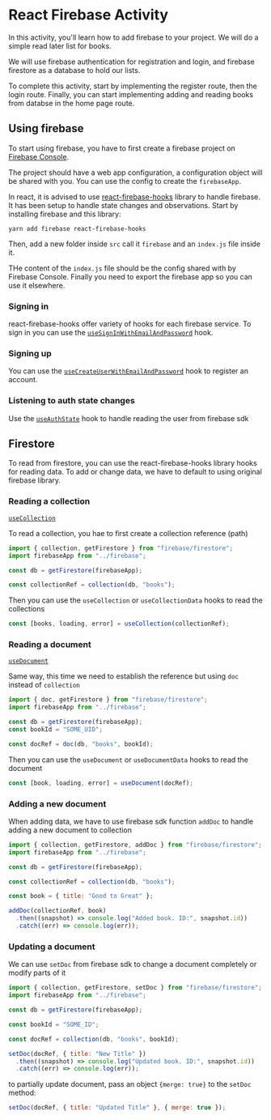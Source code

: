 # React Firebase Activity

In this activity, you'll learn how to add firebase to your project. We will do a simple read later list for books.

We will use firebase authentication for registration and login, and firebase firestore as a database to hold our lists.

To complete this activity, start by implementing the register route, then the login route. Finally, you can start implementing adding and reading books from databse in the home page route.

## Using firebase

To start using firebase, you have to first create a firebase project on [Firebase Console](https://console.firebase.google.com/).

The project should have a web app configuration, a configuration object will be shared with you. You can use the config to create the `firebaseApp`.

In react, it is advised to use [react-firebase-hooks](https://github.com/CSFrequency/react-firebase-hooks) library to handle firebase. It has been setup to handle state changes and observations. Start by installing firebase and this library:

```shell
yarn add firebase react-firebase-hooks
```

Then, add a new folder inside `src` call it `firebase` and an `index.js` file inside it.

THe content of the `index.js` file should be the config shared with by Firebase Console. Finally you need to export the firebase app so you can use it elsewhere.

### Signing in

react-firebase-hooks offer variety of hooks for each firebase service. To sign in you can use the [`useSignInWithEmailAndPassword`](https://github.com/CSFrequency/react-firebase-hooks/tree/master/auth#usesigninwithemailandpassword) hook.

### Signing up

You can use the [`useCreateUserWithEmailAndPassword`](https://github.com/CSFrequency/react-firebase-hooks/tree/master/auth#usecreateuserwithemailandpassword) hook to register an account.

### Listening to auth state changes

Use the [`useAuthState`](https://github.com/CSFrequency/react-firebase-hooks/tree/master/auth#useauthstate) hook to handle reading the user from firebase sdk

## Firestore

To read from firestore, you can use the react-firebase-hooks library hooks for reading data. To add or change data, we have to default to using original firebase library.

### Reading a collection

[`useCollection`](https://github.com/CSFrequency/react-firebase-hooks/tree/master/firestore#usecollection)

To read a collection, you hae to first create a collection reference (path)

```jsx
import { collection, getFirestore } from "firebase/firestore";
import firebaseApp from "../firebase";

const db = getFirestore(firebaseApp);

const collectionRef = collection(db, "books");
```

Then you can use the `useCollection` or `useCollectionData` hooks to read the collections

```jsx
const [books, loading, error] = useCollection(collectionRef);
```

### Reading a document

[`useDocument`](https://github.com/CSFrequency/react-firebase-hooks/tree/master/firestore#usedocument)

Same way, this time we need to establish the reference but using `doc` instead of `collection`

```jsx
import { doc, getFirestore } from "firebase/firestore";
import firebaseApp from "../firebase";

const db = getFirestore(firebaseApp);
const bookId = "SOME_UID";

const docRef = doc(db, "books", bookId);
```

Then you can use the `useDocument` or `useDocumentData` hooks to read the document

```jsx
const [book, loading, error] = useDocument(docRef);
```

### Adding a new document

When adding data, we have to use firebase sdk function `addDoc` to handle adding a new document to collection

```js
import { collection, getFirestore, addDoc } from "firebase/firestore";
import firebaseApp from "../firebase";

const db = getFirestore(firebaseApp);

const collectionRef = collection(db, "books");

const book = { title: "Good to Great" };

addDoc(collectionRef, book)
  .then((snapshot) => console.log("Added book. ID:", snapshot.id))
  .catch((err) => console.log(err));
```

### Updating a document

We can use `setDoc` from firebase sdk to change a document completely or modify parts of it

```js
import { collection, getFirestore, setDoc } from "firebase/firestore";
import firebaseApp from "../firebase";

const db = getFirestore(firebaseApp);

const bookId = "SOME_ID";

const docRef = collection(db, "books", bookId);

setDoc(docRef, { title: "New Title" })
  .then((snapshot) => console.log("Updated book. ID:", snapshot.id))
  .catch((err) => console.log(err));
```

to partially update document, pass an object `{merge: true}` to the `setDoc` method:

```js
setDoc(docRef, { title: "Updated Title" }, { merge: true });
```
